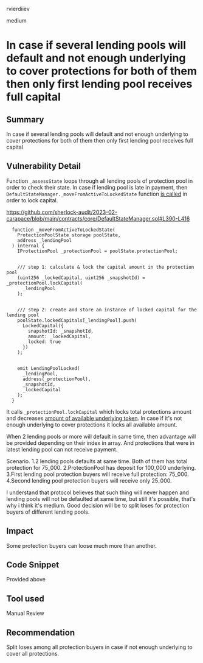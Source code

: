 rvierdiiev

medium

# In case if several lending pools will default and not enough underlying to cover protections for both of them then only first lending pool receives full capital

## Summary
In case if several lending pools will default and not enough underlying to cover protections for both of them then only first lending pool receives full capital
## Vulnerability Detail
Function `_assessState` loops through all lending pools of protection pool in order to check their state.
In case if lending pool is late in payment, then `DefaultStateManager._moveFromActiveToLockedState` function [is called](https://github.com/sherlock-audit/2023-02-carapace/blob/main/contracts/core/DefaultStateManager.sol#L332) in order to lock capital.

https://github.com/sherlock-audit/2023-02-carapace/blob/main/contracts/core/DefaultStateManager.sol#L390-L416
```solidity
  function _moveFromActiveToLockedState(
    ProtectionPoolState storage poolState,
    address _lendingPool
  ) internal {
    IProtectionPool _protectionPool = poolState.protectionPool;


    /// step 1: calculate & lock the capital amount in the protection pool
    (uint256 _lockedCapital, uint256 _snapshotId) = _protectionPool.lockCapital(
      _lendingPool
    );


    /// step 2: create and store an instance of locked capital for the lending pool
    poolState.lockedCapitals[_lendingPool].push(
      LockedCapital({
        snapshotId: _snapshotId,
        amount: _lockedCapital,
        locked: true
      })
    );


    emit LendingPoolLocked(
      _lendingPool,
      address(_protectionPool),
      _snapshotId,
      _lockedCapital
    );
  }
```
It calls `_protectionPool.lockCapital` which locks total protections amount and decreases [amount of available underlying token](https://github.com/sherlock-audit/2023-02-carapace/blob/main/contracts/core/pool/ProtectionPool.sol#L415-L422).
In case if it's not enough underlying to cover protections it locks all available amount.

When 2 lending pools or more will default in same time, then advantage will be provided depending on their index in array.
And protections that were in latest lending pool can not receive payment.

Scenario.
1.2 lending pools defaults at same time. Both of them has total protection for 75_000.
2.ProtectionPool has deposit for 100_000 underlying.
3.First lending pool protection buyers will receive full protection: 75_000.
4.Second lending pool protection buyers will receive only 25_000.

I understand that protocol believes that such thing will never happen and lending pools will not be defaulted at same time, but still it's possible, that's why i think it's medium. Good decision will be to split loses for protection buyers of different lending pools.
## Impact
Some protection buyers can loose much more than another.
## Code Snippet
Provided above
## Tool used

Manual Review

## Recommendation
Split loses among all protection buyers in case if not enough underlying to cover all protections.